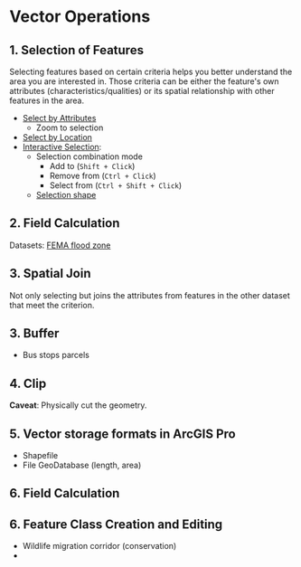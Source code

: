 # Vector Operations

## 1. Selection of Features

Selecting features based on certain criteria helps you better understand the area you are interested in. Those criteria can be either the feature's own attributes (characteristics/qualities) or its spatial relationship with other features in the area.

- [Select by Attributes](https://pro.arcgis.com/en/pro-app/latest/help/mapping/navigation/select-features-using-attributes.htm)
  - Zoom to selection
- [Select by Location](https://pro.arcgis.com/en/pro-app/latest/help/mapping/navigation/select-features-by-location.htm)
- [Interactive Selection](https://pro.arcgis.com/en/pro-app/latest/help/mapping/navigation/selection-options.htm):
  - Selection combination mode
    - Add to (```Shift + Click```)
    - Remove from (```Ctrl + Click```)
    - Select from (```Ctrl + Shift + Click```)
  - [Selection shape](https://pro.arcgis.com/en/pro-app/latest/help/mapping/navigation/select-features-interactively.htm#ESRI_SECTION1_EDB7A6492B3D4521B934412A3A2CFDF1)

## 2. Field Calculation

Datasets: [FEMA flood zone](1-software_and_data.md#critical_zones)

## 3. Spatial Join

Not only selecting but joins the attributes from features in the other dataset that meet the criterion.

## 3. Buffer

- Bus stops parcels

## 4. Clip

**Caveat**: Physically cut the geometry.

## 5. Vector storage formats in ArcGIS Pro

- Shapefile
- File GeoDatabase (length, area)

## 6. Field Calculation

## 6. Feature Class Creation and Editing

- Wildlife migration corridor (conservation)
- 